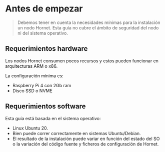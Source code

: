 # Antes de empezar
> Debemos tener en cuenta la necesidades mínimas para la instalación un nodo Hornet.
> Esta guía no cubre el ámbito de seguridad del nodo ni del sistema operativo.

## Requerimientos hardware

Los nodos Hornet consumen pocos recursos y estos pueden funcionar en arquitecturas ARM o x86.

La configuración mínima es:
- Raspberry Pi 4 con 2Gb ram
- Disco SSD o NVME


## Requerimientos software

Esta guía está basada en el sistema operativo:
- Linux Ubuntu 20.
- Bien puede correr correctamente en sistemas Ubuntu/Debian.
- El resultado de la instalación puede variar en función del estado del SO o la variación del código fuente y ficheros de configuración de Hornet.
